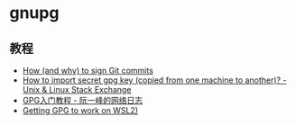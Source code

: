 gnupg
===

## 教程

- [How (and why) to sign Git commits](https://withblue.ink/2020/05/17/how-and-why-to-sign-git-commits.html)
- [How to import secret gpg key (copied from one machine to another)? - Unix & Linux Stack Exchange](https://unix.stackexchange.com/questions/184947/how-to-import-secret-gpg-key-copied-from-one-machine-to-another)
- [GPG入门教程 - 阮一峰的网络日志](https://www.ruanyifeng.com/blog/2013/07/gpg.html)
- [Getting GPG to work on WSL2)](https://mattstrapp.net/blog/getting-gpg-to-work-on-wsl2.html)
